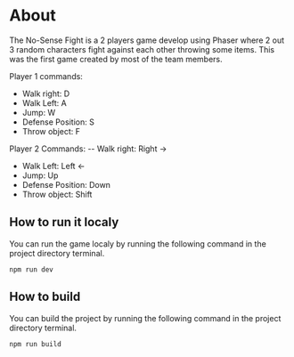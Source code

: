 # About
The No-Sense Fight is a 2 players game develop using Phaser where 2 out 3 random characters fight against each other throwing some items.
This was the first game created by most of the team members.

Player 1 commands:
- Walk right: D
- Walk Left: A
- Jump: W
- Defense Position: S
- Throw object: F

Player 2 Commands:
-- Walk right: Right ->
- Walk Left: Left <-
- Jump: Up
- Defense Position: Down
- Throw object: Shift

## How to run it localy
You can run the game localy by running the following command in the project directory terminal.
```
npm run dev
```

## How to build
You can build the project by running the following command in the project directory terminal.
```
npm run build
```
